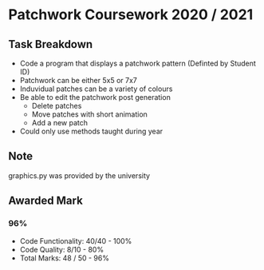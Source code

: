 # Patchwork Coursework 2020 / 2021

## Task Breakdown
* Code a program that displays a patchwork pattern (Definted by Student ID)
* Patchwork can be either 5x5 or 7x7
* Induvidual patches can be a variety of colours
* Be able to edit the patchwork post generation 
    * Delete patches
    * Move patches with short animation
    * Add a new patch
* Could only use methods taught during year

## Note
graphics.py was provided by the university

## Awarded Mark
### 96%
* Code Functionality: 40/40 - 100%
* Code Quality: 8/10 - 80%
* Total Marks: 48 / 50 - 96%